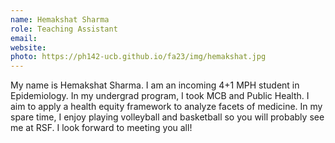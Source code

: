 ```yaml
---
name: Hemakshat Sharma 
role: Teaching Assistant
email: 
website: 
photo: https://ph142-ucb.github.io/fa23/img/hemakshat.jpg
---
```


My name is Hemakshat Sharma. I am an incoming 4+1 MPH student in Epidemiology. In my undergrad program, I took MCB and Public Health. I aim to apply a health equity framework to analyze facets of medicine. In my spare time, I enjoy playing volleyball and basketball so you will probably see me at RSF. I look forward to meeting you all!